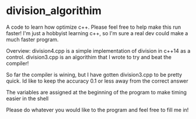 # division_algorithim
A code to learn how optimize c++. Please feel free to help make this run faster!
I'm just a hobbyist learning c++, so I'm sure a real dev could make a much faster program. 

Overview:
  division4.cpp is a simple implementation of division in c++14 as a control.
  division3.cpp is an algorithim that I wrote to try and beat the compiler!

  So far the compiler is wining, but I have gotten division3.cpp to be pretty quick.
  Id like to keep the accuracy 0.1 or less away from the correct answer

  The variables are assigned at the beginning of the program to make timing easier in the shell

  Please do whatever you would like to the program and feel free to fill me in!
  
